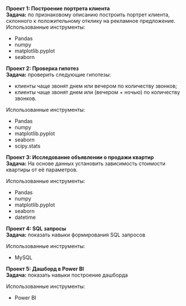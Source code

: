 **Проект 1: Построение портрета клиента**    
**Задача:** по признаковому описанию построить портрет клиента, склонного к положительному отклику на рекламное предложение.
Использованные инструменты:
- Pandas
- numpy
- matplotlib.pyplot
- seaborn


**Проект 2: Проверка гипотез**    
**Задача:** проверить следующие гипотезы:    
- клиенты чаще звонят днем или вечером по количеству звонков;
- клиенты чаще звонят днем или (вечером + ночью) по количеству звонков.

Использованные инструменты:
- Pandas
- numpy
- matplotlib.pyplot
- seaborn 
- scipy.stats

**Проект 3: Исследование объявлении о продажи квартир**    
**Задача:** На основе данных установить зависимость стоимости квартиры от её параметров.

Использованные инструменты:
- Pandas
- numpy
- matplotlib.pyplot
- seaborn 
- datetime

**Проект 4: SQL запросы**     
**Задача:** показать навыки формирования SQL запросов 

Использованные инструменты:
- MySQL

**Проект 5: Дашборд в Power BI**     
**Задача:** показать навыки построение дашборда 

Использованные инструменты:
- Power BI    
